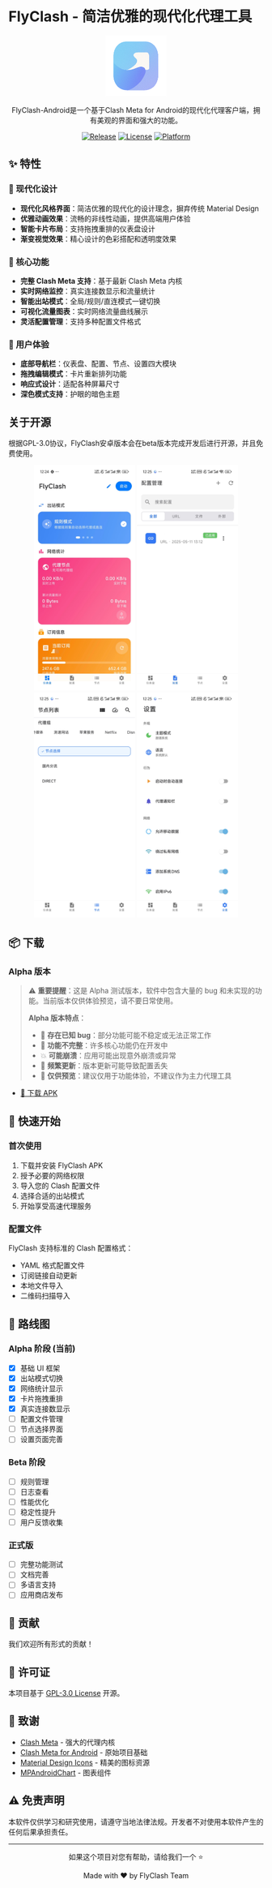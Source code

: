 # FlyClash - 简洁优雅的现代化代理工具

<div align="center">
  <img src="screenshots/logo.png" alt="FlyClash Logo" width="120" height="120">

FlyClash-Android是一个基于Clash Meta for Android的现代化代理客户端，拥有美观的界面和强大的功能。

  [![Release](https://img.shields.io/github/v/release/GtxFury/FlyClash-Android?include_prereleases&label=alpha-v0.1)](https://github.com/GtxFury/FlyClash-Android/releases)
  [![License](https://img.shields.io/github/license/GtxFury/FlyClash-Android)](LICENSE)
  [![Platform](https://img.shields.io/badge/platform-Android-green.svg)](https://www.android.com)
</div>

## ✨ 特性

### 🎨 现代化设计
- **现代化风格界面**：简洁优雅的现代化的设计理念，摒弃传统 Material Design
- **优雅动画效果**：流畅的非线性动画，提供高端用户体验
- **智能卡片布局**：支持拖拽重排的仪表盘设计
- **渐变视觉效果**：精心设计的色彩搭配和透明度效果

### 🚀 核心功能
- **完整 Clash Meta 支持**：基于最新 Clash Meta 内核
- **实时网络监控**：真实连接数显示和流量统计
- **智能出站模式**：全局/规则/直连模式一键切换
- **可视化流量图表**：实时网络流量曲线展示
- **灵活配置管理**：支持多种配置文件格式

### 📱 用户体验
- **底部导航栏**：仪表盘、配置、节点、设置四大模块
- **拖拽编辑模式**：卡片重新排列功能
- **响应式设计**：适配各种屏幕尺寸
- **深色模式支持**：护眼的暗色主题

## 关于开源
 根据GPL-3.0协议，FlyClash安卓版本会在beta版本完成开发后进行开源，并且免费使用。

<div align="center">
  <img src="https://raw.githubusercontent.com/GtxFury/FlyClash-Android/main/screenshots/dashboard.jpg" alt="仪表盘" width="200">
  <img src="https://raw.githubusercontent.com/GtxFury/FlyClash-Android/main/screenshots/profile.jpg" alt="配置管理" width="200">
  <img src="https://raw.githubusercontent.com/GtxFury/FlyClash-Android/main/screenshots/node.jpg" alt="节点列表" width="200">
  <img src="https://raw.githubusercontent.com/GtxFury/FlyClash-Android/main/screenshots/setting.jpg" alt="设置" width="200">
</div>

## 📦 下载

### Alpha 版本
> ⚠️ **重要提醒**：这是 Alpha 测试版本，软件中包含大量的 bug 和未实现的功能。当前版本仅供体验预览，请不要日常使用。
>
> **Alpha 版本特点**：
> - 🐛 **存在已知 bug**：部分功能可能不稳定或无法正常工作
> - 🚧 **功能不完整**：许多核心功能仍在开发中
> - 💥 **可能崩溃**：应用可能出现意外崩溃或异常
> - 🔄 **频繁更新**：版本更新可能导致配置丢失
> - 📱 **仅供预览**：建议仅用于功能体验，不建议作为主力代理工具

- [📱 下载 APK](https://github.com/GtxFury/FlyClash-Android/releases/latest)

## 🚀 快速开始

### 首次使用
1. 下载并安装 FlyClash APK
2. 授予必要的网络权限
3. 导入您的 Clash 配置文件
4. 选择合适的出站模式
5. 开始享受高速代理服务

### 配置文件
FlyClash 支持标准的 Clash 配置格式：
- YAML 格式配置文件
- 订阅链接自动更新
- 本地文件导入
- 二维码扫描导入

## 🎯 路线图

### Alpha 阶段 (当前)
- [x] 基础 UI 框架
- [x] 出站模式切换
- [x] 网络统计显示
- [x] 卡片拖拽重排
- [x] 真实连接数显示
- [ ] 配置文件管理
- [ ] 节点选择界面
- [ ] 设置页面完善

### Beta 阶段
- [ ] 规则管理
- [ ] 日志查看
- [ ] 性能优化
- [ ] 稳定性提升
- [ ] 用户反馈收集

### 正式版
- [ ] 完整功能测试
- [ ] 文档完善
- [ ] 多语言支持
- [ ] 应用商店发布

## 🤝 贡献

我们欢迎所有形式的贡献！

## 📄 许可证

本项目基于 [GPL-3.0 License](LICENSE) 开源。

## 🙏 致谢

- [Clash Meta](https://github.com/MetaCubeX/Clash.Meta) - 强大的代理内核
- [Clash Meta for Android](https://github.com/MetaCubeX/ClashMetaForAndroid) - 原始项目基础
- [Material Design Icons](https://materialdesignicons.com/) - 精美的图标资源
- [MPAndroidChart](https://github.com/PhilJay/MPAndroidChart) - 图表组件


## ⚠️ 免责声明

本软件仅供学习和研究使用，请遵守当地法律法规。开发者不对使用本软件产生的任何后果承担责任。

---

<div align="center">
  <p>如果这个项目对您有帮助，请给我们一个 ⭐️</p>
  <p>Made with ❤️ by FlyClash Team</p>
</div>
